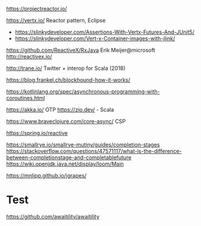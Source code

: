 https://projectreactor.io/

https://vertx.io/ Reactor pattern, Eclipse
* https://slinkydeveloper.com/Assertions-With-Vertx-Futures-And-JUnit5/
* https://slinkydeveloper.com/Vert-x-Container-images-with-jlink/

https://github.com/ReactiveX/RxJava Erik Meijer@microsoft 
http://reactivex.io/

http://trane.io/ Twitter + interop for Scala (2018)

https://blog.frankel.ch/blockhound-how-it-works/

https://kotlinlang.org/spec/asynchronous-programming-with-coroutines.html

https://akka.io/ OTP
https://zio.dev/ - Scala


https://www.braveclojure.com/core-async/ CSP

https://spring.io/reactive

https://smallrye.io/smallrye-mutiny/guides/completion-stages
https://stackoverflow.com/questions/47571117/what-is-the-difference-between-completionstage-and-completablefuture
https://wiki.openjdk.java.net/display/loom/Main

https://mnlipp.github.io/jgrapes/

# Test
https://github.com/awaitility/awaitility

